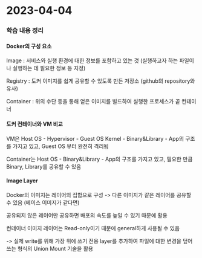 # 2023-04-04

### 학습 내용 정리

#### Docker의 구성 요소

Image : 서비스와 실행 환경에 대한 정보를 포함하고 있는 것 (실행하고자 하는 파일이나 실행하는 데 필요한 정보 등 지정)

Registry : 도커 이미지를 쉽게 공유할 수 있도록 만든 저장소 (github의 repository와 유사)

Container : 위의 수단 등을 통해 얻은 이미지를 빌드하여 실행한 프로세스가 곧 컨테이너

#### 도커 컨테이너와 VM 비교

VM은 Host OS - Hypervisor - Guest OS Kernel - Binary&Library - App의 구조를 가지고 있고, Guest OS 부터 완전히 격리됨

Container는 Host OS - Binary&Library - App의 구조를 가지고 있고, 필요한 만큼 Binary, Library를 공유할 수 있음

#### Image Layer

Docker의 이미지는 레이어의 집합으로 구성 -> 다른 이미지가 같은 레이어를 공유할 수 있음 (베이스 이미지가 같다면)

공유되지 않은 레이어만 공유하면 배포의 속도를 높일 수 있기 때문에 활용

컨테이너 이미지 레이어는 Read-only이기 때문에 general하게 사용될 수 있음

-> 실제 write를 위해 가장 위에 쓰기 전용 layer를 추가하여 파일에 대한 변경을 덮어쓰는 형식의 Union Mount 기술을 활용

